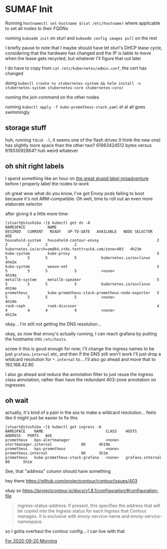 # SUMAF Init

Running `hostnamectl set-hostname $(cat /etc/hostname)` where applicable to set all nodes to their FQDNs

running `kubeadm init` on sturl and `kubeadm config images pull` on the rest

I briefly pause to note that I maybe should have let sturl's DHCP lease cycle, considering that the hardware has changed and the IP is liable to move when the lease gets recycled, but whatever I'll figure that out later

I do have to copy from `cat /etc/kubernetes/admin.conf`, the cert has changed

doing `kubectl create ns stubernetes-system && helm install -n stubernetes-system stubernetes-core stubernetes-core/`

running the join command on the other nodes

running `kubectl apply -f kube-prometheus-stack.yaml` et al all goes swimmingly

## storage stuff

huh, running `fdisk -l`, it seems one of the flash drives (I think the new one) has slightly more space than the other two? 61983424512 bytes versus 61933092864? huh weird whatever

## oh shit right labels

I spend something like an hour on [the great stupid label misadventure](248daa46-fe72-426b-af3d-10966a9b46af.md) before I properly label the nodes to work

oh great wow what do you know, I've got Envoy pods failing to boot because it's not ARM-compatible. Oh well, time to roll out an even more elaborate selector

after giving it a little more time:

```
[stuart@stushiba ~]$ kubectl get ds -A
NAMESPACE          NAME                                             DESIRED   CURRENT   READY   UP-TO-DATE   AVAILABLE   NODE SELECTOR                                           AGE
household-system   household-contour-envoy                          2         2         2       2            2           kubernetes.io/arch=amd64,st8s.testtrack4.com/zone=403   4h23m
kube-system        kube-proxy                                       5         5         5       5            5           kubernetes.io/os=linux                                  4h42m
kube-system        weave-net                                        5         5         5       5            5           <none>                                                  4h34m
metallb-system     metallb-speaker                                  5         5         5       5            5           kubernetes.io/os=linux                                  4h24m
prometheus         kube-prometheus-stack-prometheus-node-exporter   5         5         5       5            5           <none>                                                  4h24m
rook-ceph          rook-discover                                    4         4         4       4            4           <none>                                                  4h23m
```

okay... I'm still not getting the DNS resolution...

okay, so now that envoy's actually running, I can reach grafana by putting the hostname into `/etc/hosts`.

screw it this is good enough for now; I'll change the ingress names to be just `grafana.internal` etc, and then if the DNS still won't work I'll just drop a wildcard resolution for `*.internal` to... I'll also go ahead and move that to 192.168.42.80

I also go ahead and reduce the annotation filter to just reuse the ingress class annotation, rather than have the redundant 403-zone annotation on ingresses

## oh wait

actually, it's kind of a pain in the ass to make a wildcard resolution... feels like it might just be easier to fix this

```
[stuart@stushiba ~]$ kubectl get ingress -A
NAMESPACE    NAME                            CLASS    HOSTS                   ADDRESS   PORTS   AGE
prometheus   kps-alertmanager                <none>   alertmanager.internal             80      4h19m
prometheus   kps-prometheus                  <none>   prometheus.internal               80      5h1m
prometheus   kube-prometheus-stack-grafana   <none>   grafana.internal                  80      5h1m
```

See, that "address" column should have something

hey there https://github.com/projectcontour/contour/issues/403

okay so https://projectcontour.io/docs/v1.8.1/configuration/#configuration-file

> ingress-status-address: If present, this specifies the address that will be copied into the Ingress status for each Ingress that Contour manages. It is exclusive with envoy-service-name and envoy-service-namespace.

so I gotta overhaul the contour config... I can live with that

[For 2020-09-20 Morning](b06d4762-dc7d-4487-820a-386ecd6c6281.md)
